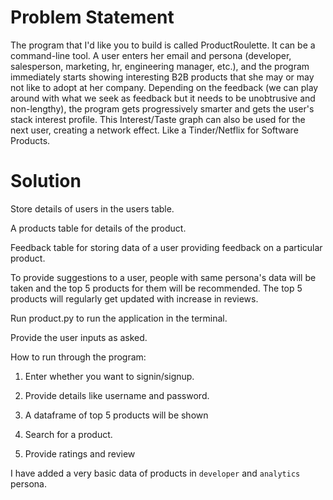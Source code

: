 # Problem Statement
The program that I'd like you to build is called ProductRoulette. It can be a command-line tool. A user enters her email and persona (developer, salesperson, marketing, hr, engineering manager, etc.), and the program immediately starts showing interesting B2B products that she may or may not like to adopt at her company. Depending on the feedback (we can play around with what we seek as feedback but it needs to be unobtrusive and non-lengthy), the program gets progressively smarter and gets the user's stack interest profile. This Interest/Taste graph can also be used for the next user, creating a network effect. Like a Tinder/Netflix for Software Products.

# Solution
Store details of users in the users table.

A products table for details of the product.

Feedback table for storing data of a user providing feedback on a particular product.

To provide suggestions to a user, people with same persona's data will be taken and the top 5 products for them will be recommended. The top 5 products will regularly get updated with increase in reviews.

Run product.py to run the application in the terminal.

Provide the user inputs as asked.

How to run through the program: 

1. Enter whether you want to signin/signup.

2. Provide details like username and password.

3. A dataframe of top 5 products will be shown

4. Search for a product.

5. Provide ratings and review

I have added a very basic data of products in `developer` and `analytics` persona.
